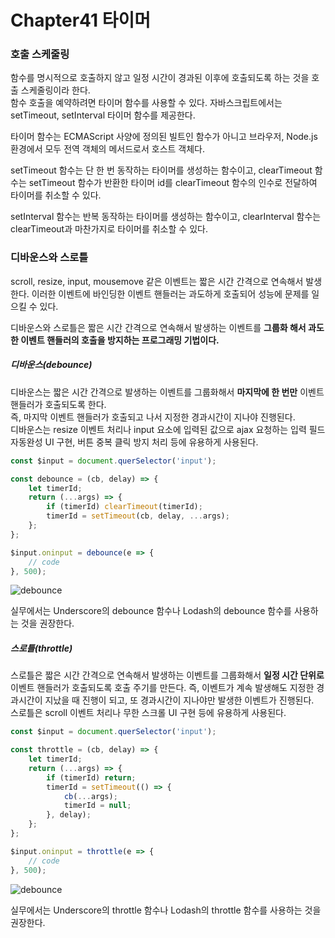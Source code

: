 # Chapter41 타이머

### 호출 스케줄링
함수를 명시적으로 호출하지 않고 일정 시간이 경과된 이후에 호출되도록 하는 것을 호출 스케줄링이라 한다.  
함수 호출을 예약하려면 타이머 함수를 사용할 수 있다. 자바스크립트에서는 setTimeout, setInterval 타이머 함수를 제공한다.  

타이머 함수는 ECMAScript 사양에 정의된 빌트인 함수가 아니고 브라우저, Node.js 환경에서 모두 전역 객체의 메서드로서 호스트 객체다.  

setTimeout 함수는 단 한 번 동작하는 타이머를 생성하는 함수이고, clearTimeout 함수는 setTimeout 함수가 반환한 타이머 id를 clearTimeout 함수의 인수로 전달하여 타이머를 취소할 수 있다.

setInterval 함수는 반복 동작하는 타이머를 생성하는 함수이고, clearInterval 함수는 clearTimeout과 마찬가지로 타이머를 취소할 수 있다.

### 디바운스와 스로틀
scroll, resize, input, mousemove 같은 이벤트는 짧은 시간 간격으로 연속해서 발생한다. 이러한 이벤트에 바인딩한 이벤트 핸들러는 과도하게 호출되어 성능에 문제를 일으킬 수 있다.  

디바운스와 스로틀은 짧은 시간 간격으로 연속해서 발생하는 이벤트를 **그룹화 해서 과도한 이벤트 핸들러의 호출을 방지하는 프로그래밍 기법이다.**

##### 디바운스(debounce)
디바운스는 짧은 시간 간격으로 발생하는 이벤트를 그룹화해서 **마지막에 한 번만** 이벤트 핸들러가 호출되도록 한다.  
즉, 마지막 이벤트 핸들러가 호출되고 나서 지정한 경과시간이 지나야 진행된다.  
디바운스는 resize 이벤트 처리나 input 요소에 입력된 값으로 ajax 요청하는 입력 필드 자동완성 UI 구현, 버튼 중복 클릭 방지 처리 등에 유용하게 사용된다.

```javascript
const $input = document.querSelector('input');

const debounce = (cb, delay) => {
	let timerId;
	return (...args) => {
		if (timerId) clearTimeout(timerId);
		timerId = setTimeout(cb, delay, ...args);
	};
};

$input.oninput = debounce(e => {
	// code
}, 500);
```

![debounce](1.png)

실무에서는 Underscore의 debounce 함수나 Lodash의 debounce 함수를 사용하는 것을 권장한다.

##### 스로틀(throttle)
스로틀은 짧은 시간 간격으로 연속해서 발생하는 이벤트를 그룹화해서 **일정 시간 단위로** 이벤트 핸들러가 호출되도록 호출 주기를 만든다. 
즉, 이벤트가 계속 발생해도 지정한 경과시간이 지났을 때 진행이 되고, 또 경과시간이 지나야만 발생한 이벤트가 진행된다.  
스로틀은 scroll 이벤트 처리나 무한 스크롤 UI 구현 등에 유용하게 사용된다.

```javascript
const $input = document.querSelector('input');

const throttle = (cb, delay) => {
	let timerId;
	return (...args) => {
		if (timerId) return;
		timerId = setTimeout(() => {
			cb(...args);
			timerId = null;
		}, delay);
	};
};

$input.oninput = throttle(e => {
	// code
}, 500);
```

![debounce](2.png)

실무에서는 Underscore의 throttle 함수나 Lodash의 throttle 함수를 사용하는 것을 권장한다.